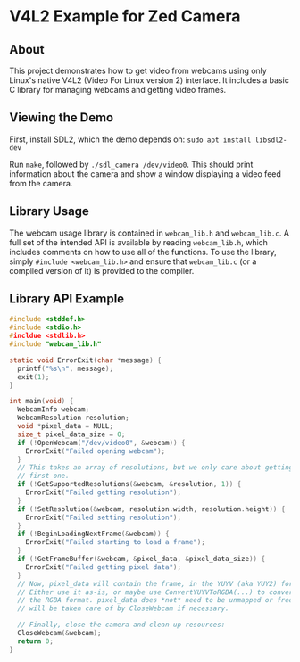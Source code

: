 V4L2 Example for Zed Camera
===========================

About
-----

This project demonstrates how to get video from webcams using only Linux's
native V4L2 (Video For Linux version 2) interface. It includes a basic C
library for managing webcams and getting video frames.

Viewing the Demo
----------------

First, install SDL2, which the demo depends on:
`sudo apt install libsdl2-dev`

Run `make`, followed by `./sdl_camera /dev/video0`. This should print
information about the camera and show a window displaying a video feed from the
camera.

Library Usage
-------------

The webcam usage library is contained in `webcam_lib.h` and `webcam_lib.c`.
A full set of the intended API is available by reading `webcam_lib.h`, which
includes comments on how to use all of the functions. To use the library,
simply `#include <webcam_lib.h>` and ensure that `webcam_lib.c` (or a compiled
version of it) is provided to the compiler.

Library API Example
-------------------

```C
#include <stddef.h>
#include <stdio.h>
#incldue <stdlib.h>
#include "webcam_lib.h"

static void ErrorExit(char *message) {
  printf("%s\n", message);
  exit(1);
}

int main(void) {
  WebcamInfo webcam;
  WebcamResolution resolution;
  void *pixel_data = NULL;
  size_t pixel_data_size = 0;
  if (!OpenWebcam("/dev/video0", &webcam)) {
    ErrorExit("Failed opening webcam");
  }
  // This takes an array of resolutions, but we only care about getting the
  // first one.
  if (!GetSupportedResolutions(&webcam, &resolution, 1)) {
    ErrorExit("Failed getting resolution");
  }
  if (!SetResolution(&webcam, resolution.width, resolution.height)) {
    ErrorExit("Failed setting resolution");
  }
  if (!BeginLoadingNextFrame(&webcam)) {
    ErrorExit("Failed starting to load a frame");
  }
  if (!GetFrameBuffer(&webcam, &pixel_data, &pixel_data_size)) {
    ErrorExit("Failed getting pixel data");
  }
  // Now, pixel_data will contain the frame, in the YUYV (aka YUY2) format.
  // Either use it as-is, or maybe use ConvertYUYVToRGBA(...) to convert it to
  // the RGBA format. pixel_data does *not* need to be unmapped or freed--that
  // will be taken care of by CloseWebcam if necessary.

  // Finally, close the camera and clean up resources:
  CloseWebcam(&webcam);
  return 0;
}
```

